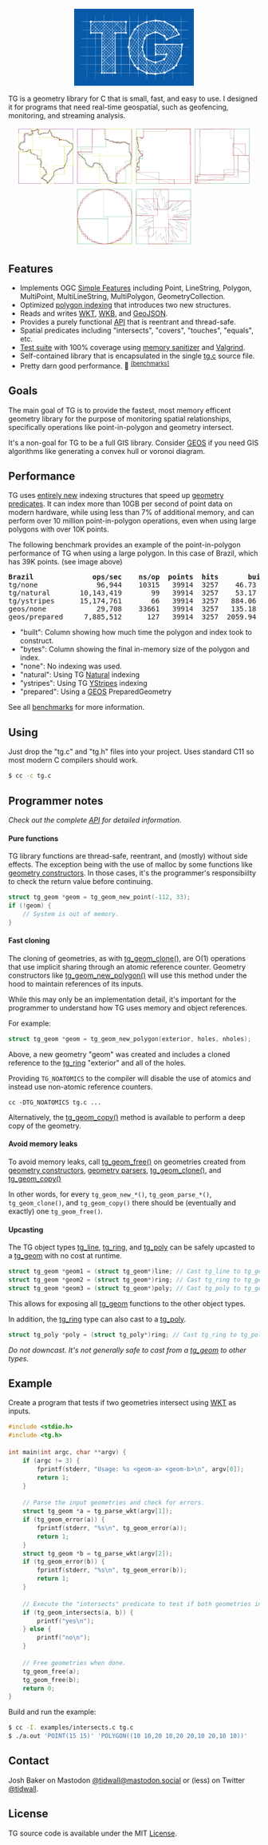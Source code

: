 <p align="center">
<img src="docs/assets/logo.png" width="240" alt="TG">
</p>

TG is a geometry library for C that is small, fast, and easy to use.
I designed it for programs that need real-time geospatial, such as geofencing, monitoring, and streaming analysis.

<div align="center"
><img src="docs/assets/br-both.png"        width="118"
><img src="docs/assets/tx-both.png"        width="118"
><img src="docs/assets/az-both.png"        width="118"
><img src="docs/assets/ri-both.png"        width="118"
><img src="docs/assets/circle-both.png"    width="118"
><img src="docs/assets/random100-both.png" width="118"
></div>

## Features

- Implements OGC [Simple Features](https://en.wikipedia.org/wiki/Simple_Features) including Point, LineString, Polygon, MultiPoint, MultiLineString, MultiPolygon, GeometryCollection. 
- Optimized [polygon indexing](docs/POLYGON_INDEXING.md) that introduces two new structures.
- Reads and writes [WKT](https://en.wikipedia.org/wiki/Well-known_text_representation_of_geometry), [WKB](https://en.wikipedia.org/wiki/Well-known_text_representation_of_geometry), and [GeoJSON](https://en.wikipedia.org/wiki/GeoJSON).
- Provides a purely functional [API](docs/API.md) that is reentrant and thread-safe.
- Spatial predicates including "intersects", "covers", "touches", "equals", etc.
- [Test suite](tests/README.md) with 100% coverage using [memory sanitizer](https://clang.llvm.org/docs/MemorySanitizer.html) and [Valgrind](https://valgrind.org).
- Self-contained library that is encapsulated in the single [tg.c](tg.c) source file.
- Pretty darn good performance. 🚀 <sup>[[benchmarks]](docs/BENCHMARKS.md)</sup>

## Goals

The main goal of TG is to provide the fastest, most memory efficent geometry library for the purpose of monitoring spatial relationships, specifically operations like point-in-polygon and geometry intersect.

It's a non-goal for TG to be a full GIS library. Consider [GEOS](https://libgeos.org) if you need GIS algorithms like generating a convex hull or voronoi diagram.

## Performance

TG uses [entirely new](docs/POLYGON_INDEXING.md) indexing structures that speed up [geometry predicates](API.md#geometry-predicates). It can index more than 10GB per second of point data on modern hardware, while using less than 7% of additional memory, and can perform over 10 million point-in-polygon operations, even when using large polygons with over 10K points.

The following benchmark provides an example of the point-in-polygon performance
of TG when using a large polygon. In this case of Brazil, which has 39K points. (see image above)

<pre>
<b>Brazil              ops/sec    ns/op  points  hits       built      bytes</b>
tg/none              96,944    10315   39914  3257    46.73 µs    638,720
tg/natural       10,143,419       99   39914  3257    53.17 µs    681,360
tg/ystripes      15,174,761       66   39914  3257   884.06 µs  1,059,548
geos/none            29,708    33661   39914  3257   135.18 µs    958,104
geos/prepared     7,885,512      127   39914  3257  2059.94 µs  3,055,496
</pre>

- "built": Column showing how much time the polygon and index took to construct.
- "bytes": Column showing the final in-memory size of the polygon and index.
- "none": No indexing was used.
- "natural": Using TG [Natural](docs/POLYGON_INDEXING.md#natural) indexing
- "ystripes": Using TG [YStripes](docs/POLYGON_INDEXING.md#ystripes) indexing
- "prepared": Using a [GEOS](https://libgeos.org) PreparedGeometry

See all [benchmarks](docs/BENCHMARKS.md) for more information.

## Using

Just drop the "tg.c" and "tg.h" files into your project. 
Uses standard C11 so most modern C compilers should work.

```sh
$ cc -c tg.c
```

## Programmer notes

*Check out the complete [API](docs/API.md) for detailed information.*

#### Pure functions

TG library functions are thread-safe, reentrant, and (mostly) without side
effects.
The exception being with the use of malloc by some functions like
[geometry constructors](docs/API.md#geometry-constructors).
In those cases, it's the programmer's responsibiilty to check the return value
before continuing.

```c
struct tg_geom *geom = tg_geom_new_point(-112, 33);
if (!geom) {
    // System is out of memory.
}
```

#### Fast cloning

The cloning of geometries, as with [tg_geom_clone()](docs/API.md#tg_geom_clone), are
O(1) operations that use implicit sharing through an atomic reference counter.
Geometry constructors like [tg_geom_new_polygon()](docs/API.md#tg_geom_new_polygon) will
use this method under the hood to maintain references of its inputs.

While this may only be an implementation detail, it's important for the
programmer to understand how TG uses memory and object references.

For example:

```c
struct tg_geom *geom = tg_geom_new_polygon(exterior, holes, nholes);
```

Above, a new geometry "geom" was created and includes a cloned reference to the 
[tg_ring](docs/API.md#tg_ring) "exterior" and all of the holes.

Providing `TG_NOATOMICS` to the compiler will disable the use of atomics and 
instead use non-atomic reference counters.

```
cc -DTG_NOATOMICS tg.c ...
```

Alternatively, the [tg_geom_copy()](docs/API.md#tg_geom_copy) method is available to perform a deep copy of the
geometry.

#### Avoid memory leaks

To avoid memory leaks, call [tg_geom_free()](docs/API.md#tg_geom_free) on geometries
created from [geometry constructors](docs/API.md#geometry-constructors), 
[geometry parsers](docs/API.md#geometry-parsing), [tg_geom_clone()](docs/API.md#tg_geom_clone), and [tg_geom_copy()](docs/API.md#tg_geom_copy)

In other words, for every `tg_geom_new_*()`, `tg_geom_parse_*()`, 
`tg_geom_clone()`, and `tg_geom_copy()` there should be (eventually and exactly)
one `tg_geom_free()`.

#### Upcasting

The TG object types [tg_line](docs/API.md#tg_line), [tg_ring](docs/API.md#tg_ring), and 
[tg_poly](docs/API.md#tg_poly) can be safely upcasted to a [tg_geom](docs/API.md#tg_geom) with no
cost at runtime.

```c
struct tg_geom *geom1 = (struct tg_geom*)line; // Cast tg_line to tg_geom
struct tg_geom *geom2 = (struct tg_geom*)ring; // Cast tg_ring to tg_geom
struct tg_geom *geom3 = (struct tg_geom*)poly; // Cast tg_poly to tg_geom
```

This allows for exposing all [tg_geom](docs/API.md#tg_geom) functions to the other
object types.

In addition, the [tg_ring](docs/API.md#tg_ring) type can also cast to a
[tg_poly](docs/API.md#tg_poly).

```c
struct tg_poly *poly = (struct tg_poly*)ring; // Cast tg_ring to tg_poly
```

*Do not downcast. It's not generally safe to cast from a [tg_geom](docs/API.md#tg_geom) to other
types.*


## Example

Create a program that tests if two geometries intersect using [WKT](https://en.wikipedia.org/wiki/Well-known_text_representation_of_geometry) as inputs.

```c
#include <stdio.h>
#include <tg.h>

int main(int argc, char **argv) {
    if (argc != 3) {
        fprintf(stderr, "Usage: %s <geom-a> <geom-b>\n", argv[0]);
        return 1;
    }

    // Parse the input geometries and check for errors.
    struct tg_geom *a = tg_parse_wkt(argv[1]);
    if (tg_geom_error(a)) {
        fprintf(stderr, "%s\n", tg_geom_error(a));
        return 1;
    }
    struct tg_geom *b = tg_parse_wkt(argv[2]);
    if (tg_geom_error(b)) {
        fprintf(stderr, "%s\n", tg_geom_error(b));
        return 1;
    }

    // Execute the "intersects" predicate to test if both geometries intersect.
    if (tg_geom_intersects(a, b)) {
        printf("yes\n");
    } else {
        printf("no\n");
    }

    // Free geometries when done.
    tg_geom_free(a);
    tg_geom_free(b);
    return 0;
}
```

Build and run the example:

```sh
$ cc -I. examples/intersects.c tg.c
$ ./a.out 'POINT(15 15)' 'POLYGON((10 10,20 10,20 20,10 20,10 10))'
```

## Contact

Josh Baker on Mastodon [@tidwall@mastodon.social](https://mastodon.social/@tidwall) or (less) on Twitter [@tidwall](https://twitter.com/tidwall).

## License

TG source code is available under the MIT [License](/LICENSE).
